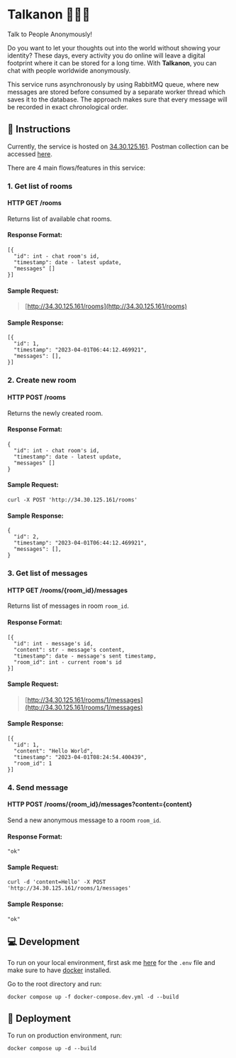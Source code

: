 # Talkanon 🕵️‍♂️💬
Talk to People Anonymously!

Do you want to let your thoughts out into the world without showing your identity? 
These days, every activity you do online will leave a digital footprint where it can be stored for a long time.
With **Talkanon**, you can chat with people worldwide anonymously.

This service runs asynchronously by using RabbitMQ queue, where new messages are stored before consumed by a separate worker thread which saves it to the database.
The approach makes sure that every message will be recorded in exact chronological order.


## 📌 Instructions
Currently, the service is hosted on [34.30.125.161](http://34.30.125.161). Postman collection can be accessed [here](https://elements.getpostman.com/redirect?entityId=12147807-b65f2a41-d66c-48c7-b6cf-9d4d3ef1e725&entityType=collection).

There are 4 main flows/features in this service:

### 1. Get list of rooms
#### HTTP GET /rooms
Returns list of available chat rooms.

#### Response Format:
```
[{
  "id": int - chat room's id,
  "timestamp": date - latest update,
  "messages" []
}]
```

#### Sample Request:

> [http://34.30.125.161/rooms](http://34.30.125.161/rooms)

#### Sample Response:
```
[{
  "id": 1,
  "timestamp": "2023-04-01T06:44:12.469921",
  "messages": [],
}]
```

### 2. Create new room
#### HTTP POST /rooms
Returns the newly created room.

#### Response Format:
```
{
  "id": int - chat room's id,
  "timestamp": date - latest update,
  "messages" []
}
```

#### Sample Request:

```curl
curl -X POST 'http://34.30.125.161/rooms'
```

#### Sample Response:
```
{
  "id": 2,
  "timestamp": "2023-04-01T06:44:12.469921",
  "messages": [],
}
```

### 3. Get list of messages
#### HTTP GET /rooms/{room_id}/messages
Returns list of messages in room `room_id`.

#### Response Format:
```
[{
  "id": int - message's id,
  "content": str - message's content,
  "timestamp": date - message's sent timestamp,
  "room_id": int - current room's id
}]
```

#### Sample Request:

> [http://34.30.125.161/rooms/1/messages](http://34.30.125.161/rooms/1/messages)

#### Sample Response:
```
[{
  "id": 1,
  "content": "Hello World",
  "timestamp": "2023-04-01T08:24:54.400439",
  "room_id": 1
}]
```

### 4. Send message
#### HTTP POST /rooms/{room_id}/messages?content={content}
Send a new anonymous message to a room `room_id`.

#### Response Format:
```
"ok"
```

#### Sample Request:

```curl
curl -d 'content=Hello' -X POST 'http://34.30.125.161/rooms/1/messages'
```

#### Sample Response:
```
"ok"
```


## 💻 Development
To run on your local environment, first ask me [here](mailto:marcellinocovara@gmail.com) for the `.env` file and make sure to have [docker](https://docker.com) installed.

Go to the root directory and run:
```
docker compose up -f docker-compose.dev.yml -d --build
```


## 🚀 Deployment
To run on production environment, run:
```
docker compose up -d --build
```
